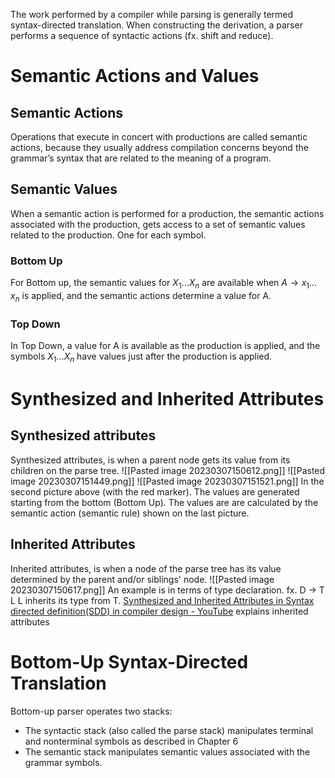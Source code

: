 The work performed by a compiler while parsing is generally termed syntax-directed translation. When constructing the derivation, a parser performs a sequence of syntactic actions (fx. shift and reduce).

# Semantic Actions and Values
## Semantic Actions
Operations that execute in concert with productions are called semantic actions, because they usually address compilation concerns beyond the grammar’s syntax that are related to the meaning of a program.

## Semantic Values
When a semantic action is performed for a production, the semantic actions associated with the production, gets access to a set of semantic values related to the production. One for each symbol.

### Bottom Up
For Bottom up, the semantic values for $X_{1}\dots X_{n}$ are available when $A\to x_{1}\dots x_{n}$ is applied, and the semantic actions determine a value for A.

### Top Down
In Top Down, a value for A is available as the production is applied, and the symbols $X_{1}\dots X_{n}$ have values just after the production is applied.



# Synthesized and Inherited Attributes

## Synthesized attributes
Synthesized attributes, is when a parent node gets its value from its children on the parse tree.
![[Pasted image 20230307150612.png]]
![[Pasted image 20230307151449.png]]
![[Pasted image 20230307151521.png]]
In the second picture above (with the red marker). The values are generated starting from the bottom (Bottom Up). The values are are calculated by the semantic action (semantic rule) shown on the last picture. 
## Inherited Attributes
Inherited attributes, is when a node of the parse tree has its value determined by the parent and/or siblings' node.
![[Pasted image 20230307150617.png]]
An example is in terms of type declaration. fx. D -> T L
L inherits its type from T.
[Synthesized and Inherited Attributes in Syntax directed definition(SDD) in compiler design - YouTube](https://youtu.be/Fk9GtuHaCHM?t=972) explains inherited attributes


# Bottom-Up Syntax-Directed Translation
Bottom-up parser operates two stacks:
* The syntactic stack (also called the parse stack) manipulates terminal and nonterminal symbols as described in Chapter 6 
* The semantic stack manipulates semantic values associated with the grammar symbols.